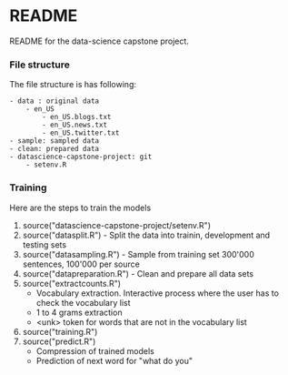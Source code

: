 README
=======
README for the data-science capstone project.

### File structure
The file structure is has following:
``` 
- data : original data
    - en_US
        - en_US.blogs.txt
        - en_US.news.txt
        - en_US.twitter.txt
- sample: sampled data
- clean: prepared data
- datascience-capstone-project: git
    - setenv.R
 ``` 

### Training
Here  are the steps to train the models

1. source("datascience-capstone-project/setenv.R")
2. source("datasplit.R") - Split the data into trainin, development and testing sets
3. source("datasampling.R") - Sample from training set 300'000 sentences, 100'000 per source
4. source("datapreparation.R") - Clean and prepare all data sets
5. source("extractcounts.R")
    - Vocabulary extraction. Interactive process where the user has to check the vocabulary list
    - 1 to 4 grams extraction
    - \<unk\> token for words that are not in the vocabulary list
6. source("training.R")
7. source("predict.R")
    - Compression of trained models
    - Prediction of next word for "what do you"

